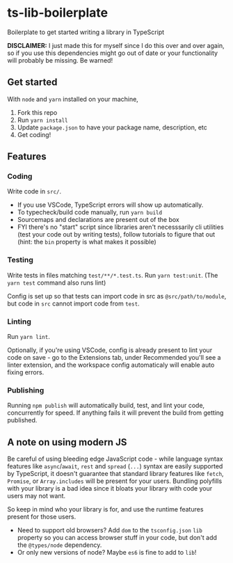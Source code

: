 # ts-lib-boilerplate

Boilerplate to get started writing a library in TypeScript

**DISCLAIMER:** I just made this for myself since I do this over and over again, so if
you use this dependencies might go out of date or your functionality will
probably be missing. Be warned!

## Get started

With `node` and `yarn` installed on your machine,

1. Fork this repo
1. Run `yarn install`
1. Update `package.json` to have your package name, description, etc
1. Get coding!

## Features

### Coding

Write code in `src/`.

- If you use VSCode, TypeScript errors will show up automatically. 
- To typecheck/build code manually, run `yarn build`
- Sourcemaps and declarations are present out of the box
- FYI there's no "start" script since libraries aren't necesssarily cli utilities 
  (test your code out by writing tests), follow tutorials to figure that out
  (hint: the `bin` property is what makes it possible)

### Testing

Write tests in files matching `test/**/*.test.ts`. Run `yarn test:unit`. (The
`yarn test` command also runs lint)

Config is set up so that tests can import code in src as `@src/path/to/module`,
but code in `src` cannot import code from `test`.

### Linting

Run `yarn lint`. 

Optionally, if you're using VSCode, config is already present to lint your code
on save - go to the Extensions tab, under Recommended you'll see a linter
extension, and the workspace config automaticaly will enable auto fixing errors.

### Publishing

Running `npm publish` will automatically build, test, and lint your code,
concurrently for speed. If anything fails it will prevent the build from getting
published.

## A note on using modern JS
Be careful of using bleeding edge JavaScript code - while language syntax
features like `async`/`await`, `rest` and `spread` (`...`) syntax are easily
supported by TypeScript, it doesn't guarantee that standard library features
like `fetch`, `Promise`, or `Array.includes` will be present for your users.
Bundling polyfills with your library is a bad idea since it bloats your library with
code your users may not want.

So keep in mind who your library is for, and use the runtime features present
for those users.

- Need to support old browsers? Add `dom` to the `tsconfig.json` `lib` property
  so you can access browser stuff in your code, but don't add the `@types/node`
  dependency.
- Or only new versions of node? Maybe `es6` is fine to add to `lib`!
